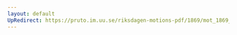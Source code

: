 ```yaml
---
layout: default
UpRedirect: https://pruto.im.uu.se/riksdagen-motions-pdf/1869/mot_1869__ak__260/mot_1869__ak__260-002.pdf
---
```

